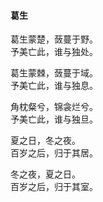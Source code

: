 #### 葛生

葛生蒙楚，蔹蔓于野。  
予美亡此，谁与独处。

葛生蒙棘，蔹蔓于域。  
予美亡此，谁与独息。

角枕粲兮，锦衾烂兮。  
予美亡此，谁与独旦。

夏之日，冬之夜。  
百岁之后，归于其居。

冬之夜，夏之日。  
百岁之后，归于其室。